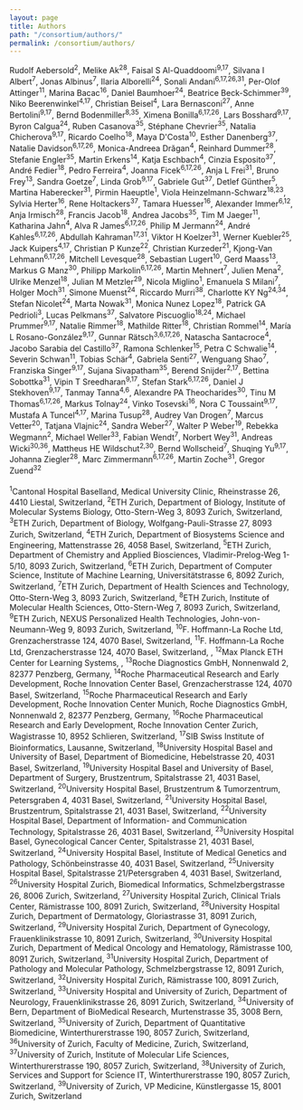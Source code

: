 ```yaml
---
layout: page
title: Authors
path: "/consortium/authors/"
permalink: /consortium/authors/
---
```


<div class="justify">
    Rudolf Aebersold<sup>2</sup>, Melike Ak<sup>28</sup>, Faisal S Al-Quaddoomi<sup>9,17</sup>, Silvana I Albert<sup>7</sup>, Jonas Albinus<sup>7</sup>, Ilaria Alborelli<sup>24</sup>, Sonali Andani<sup>6,17,26,31</sup>, Per-Olof Attinger<sup>11</sup>, Marina Bacac<sup>16</sup>, Daniel Baumhoer<sup>24</sup>, Beatrice Beck-Schimmer<sup>39</sup>, Niko Beerenwinkel<sup>4,17</sup>, Christian Beisel<sup>4</sup>, Lara Bernasconi<sup>27</sup>, Anne Bertolini<sup>9,17</sup>, Bernd Bodenmiller<sup>8,35</sup>, Ximena Bonilla<sup>6,17,26</sup>, Lars Bosshard<sup>9,17</sup>, Byron Calgua<sup>24</sup>, Ruben Casanova<sup>35</sup>, Stéphane Chevrier<sup>35</sup>, Natalia Chicherova<sup>9,17</sup>, Ricardo Coelho<sup>18</sup>, Maya D'Costa<sup>10</sup>, Esther Danenberg<sup>37</sup>, Natalie Davidson<sup>6,17,26</sup>, Monica-Andreea Drăgan<sup>4</sup>, Reinhard Dummer<sup>28</sup>, Stefanie Engler<sup>35</sup>, Martin Erkens<sup>14</sup>, Katja Eschbach<sup>4</sup>, Cinzia Esposito<sup>37</sup>, André Fedier<sup>18</sup>, Pedro Ferreira<sup>4</sup>, Joanna Ficek<sup>6,17,26</sup>, Anja L Frei<sup>31</sup>, Bruno Frey<sup>13</sup>, Sandra Goetze<sup>7</sup>, Linda Grob<sup>9,17</sup>, Gabriele Gut<sup>37</sup>, Detlef Günther<sup>5</sup>, Martina Haberecker<sup>31</sup>, Pirmin Haeuptle<sup>1</sup>, Viola Heinzelmann-Schwarz<sup>18,23</sup>, Sylvia Herter<sup>16</sup>, Rene Holtackers<sup>37</sup>, Tamara Huesser<sup>16</sup>, Alexander Immer<sup>6,12</sup>, Anja Irmisch<sup>28</sup>, Francis Jacob<sup>18</sup>, Andrea Jacobs<sup>35</sup>, Tim M Jaeger<sup>11</sup>, Katharina Jahn<sup>4</sup>, Alva R James<sup>6,17,26</sup>, Philip M Jermann<sup>24</sup>, André Kahles<sup>6,17,26</sup>, Abdullah Kahraman<sup>17,31</sup>, Viktor H Koelzer<sup>31</sup>, Werner Kuebler<sup>25</sup>, Jack Kuipers<sup>4,17</sup>, Christian P Kunze<sup>22</sup>, Christian Kurzeder<sup>21</sup>, Kjong-Van Lehmann<sup>6,17,26</sup>, Mitchell Levesque<sup>28</sup>, Sebastian Lugert<sup>10</sup>, Gerd Maass<sup>13</sup>, Markus G Manz<sup>30</sup>, Philipp Markolin<sup>6,17,26</sup>, Martin Mehnert<sup>7</sup>, Julien Mena<sup>2</sup>, Ulrike Menzel<sup>18</sup>, Julian M Metzler<sup>29</sup>, Nicola Miglino<sup>1</sup>, Emanuela S Milani<sup>7</sup>, Holger Moch<sup>31</sup>, Simone Muenst<sup>24</sup>, Riccardo Murri<sup>38</sup>, Charlotte KY Ng<sup>24,34</sup>, Stefan Nicolet<sup>24</sup>, Marta Nowak<sup>31</sup>, Monica Nunez Lopez<sup>18</sup>, Patrick GA Pedrioli<sup>3</sup>, Lucas Pelkmans<sup>37</sup>, Salvatore Piscuoglio<sup>18,24</sup>, Michael Prummer<sup>9,17</sup>, Natalie Rimmer<sup>18</sup>, Mathilde Ritter<sup>18</sup>, Christian Rommel<sup>14</sup>, María L Rosano-González<sup>9,17</sup>, Gunnar Rätsch<sup>3,6,17,26</sup>, Natascha Santacroce<sup>4</sup>, Jacobo Sarabia del Castillo<sup>37</sup>, Ramona Schlenker<sup>15</sup>, Petra C Schwalie<sup>14</sup>, Severin Schwan<sup>11</sup>, Tobias Schär<sup>4</sup>, Gabriela Senti<sup>27</sup>, Wenguang Shao<sup>7</sup>, Franziska Singer<sup>9,17</sup>, Sujana Sivapatham<sup>35</sup>, Berend Snijder<sup>2,17</sup>, Bettina Sobottka<sup>31</sup>, Vipin T Sreedharan<sup>9,17</sup>, Stefan Stark<sup>6,17,26</sup>, Daniel J Stekhoven<sup>9,17</sup>, Tanmay Tanna<sup>4,6</sup>, Alexandre PA Theocharides<sup>30</sup>, Tinu M Thomas<sup>6,17,26</sup>, Markus Tolnay<sup>24</sup>, Vinko Tosevski<sup>16</sup>, Nora C Toussaint<sup>9,17</sup>, Mustafa A Tuncel<sup>4,17</sup>, Marina Tusup<sup>28</sup>, Audrey Van Drogen<sup>7</sup>, Marcus Vetter<sup>20</sup>, Tatjana Vlajnic<sup>24</sup>, Sandra Weber<sup>27</sup>, Walter P Weber<sup>19</sup>, Rebekka Wegmann<sup>2</sup>, Michael Weller<sup>33</sup>, Fabian Wendt<sup>7</sup>, Norbert Wey<sup>31</sup>, Andreas Wicki<sup>30,36</sup>, Mattheus HE Wildschut<sup>2,30</sup>, Bernd Wollscheid<sup>7</sup>, Shuqing Yu<sup>9,17</sup>, Johanna Ziegler<sup>28</sup>, Marc Zimmermann<sup>6,17,26</sup>, Martin Zoche<sup>31</sup>, Gregor Zuend<sup>32</sup><br><br>
<sup>1</sup>Cantonal Hospital Baselland, Medical University Clinic, Rheinstrasse 26, 4410 Liestal, Switzerland, <sup>2</sup>ETH Zurich, Department of Biology, Institute of Molecular Systems Biology, Otto-Stern-Weg 3, 8093 Zurich, Switzerland, <sup>3</sup>ETH Zurich, Department of Biology, Wolfgang-Pauli-Strasse 27, 8093 Zurich, Switzerland, <sup>4</sup>ETH Zurich, Department of Biosystems Science and Engineering, Mattenstrasse 26, 4058 Basel, Switzerland, <sup>5</sup>ETH Zurich, Department of Chemistry and Applied Biosciences, Vladimir-Prelog-Weg 1-5/10, 8093 Zurich, Switzerland, <sup>6</sup>ETH Zurich, Department of Computer Science, Institute of Machine Learning, Universitätstrasse 6, 8092 Zurich, Switzerland, <sup>7</sup>ETH Zurich, Department of Health Sciences and Technology, Otto-Stern-Weg 3, 8093 Zurich, Switzerland, <sup>8</sup>ETH Zurich, Institute of Molecular Health Sciences, Otto-Stern-Weg 7, 8093 Zurich, Switzerland, <sup>9</sup>ETH Zurich, NEXUS Personalized Health Technologies, John-von-Neumann-Weg 9, 8093 Zurich, Switzerland, <sup>10</sup>F. Hoffmann-La Roche Ltd, Grenzacherstrasse 124, 4070 Basel, Switzerland, <sup>11</sup>F. Hoffmann-La Roche Ltd, Grenzacherstrasse 124, 4070 Basel, Switzerland, , <sup>12</sup>Max Planck ETH Center for Learning Systems, , <sup>13</sup>Roche Diagnostics GmbH, Nonnenwald 2, 82377 Penzberg, Germany, <sup>14</sup>Roche Pharmaceutical Research and Early Development, Roche Innovation Center Basel, Grenzacherstrasse 124, 4070 Basel, Switzerland, <sup>15</sup>Roche Pharmaceutical Research and Early Development, Roche Innovation Center Munich, Roche Diagnostics GmbH, Nonnenwald 2, 82377 Penzberg, Germany, <sup>16</sup>Roche Pharmaceutical Research and Early Development, Roche Innovation Center Zurich, Wagistrasse 10, 8952 Schlieren, Switzerland, <sup>17</sup>SIB Swiss Institute of Bioinformatics, Lausanne, Switzerland, <sup>18</sup>University Hospital Basel and University of Basel, Department of Biomedicine, Hebelstrasse 20, 4031 Basel, Switzerland, <sup>19</sup>University Hospital Basel and University of Basel, Department of Surgery, Brustzentrum, Spitalstrasse 21, 4031 Basel, Switzerland, <sup>20</sup>University Hospital Basel, Brustzentrum & Tumorzentrum, Petersgraben 4, 4031 Basel, Switzerland, <sup>21</sup>University Hospital Basel, Brustzentrum, Spitalstrasse 21, 4031 Basel, Switzerland, <sup>22</sup>University Hospital Basel, Department of Information- and Communication Technology, Spitalstrasse 26, 4031 Basel, Switzerland, <sup>23</sup>University Hospital Basel, Gynecological Cancer Center, Spitalstrasse 21, 4031 Basel, Switzerland, <sup>24</sup>University Hospital Basel, Institute of Medical Genetics and Pathology, Schönbeinstrasse 40, 4031 Basel, Switzerland, <sup>25</sup>University Hospital Basel, Spitalstrasse 21/Petersgraben 4, 4031 Basel, Switzerland, <sup>26</sup>University Hospital Zurich, Biomedical Informatics, Schmelzbergstrasse 26, 8006 Zurich, Switzerland, <sup>27</sup>University Hospital Zurich, Clinical Trials Center, Rämistrasse 100, 8091 Zurich, Switzerland, <sup>28</sup>University Hospital Zurich, Department of Dermatology, Gloriastrasse 31, 8091 Zurich, Switzerland, <sup>29</sup>University Hospital Zurich, Department of Gynecology, Frauenklinikstrasse 10, 8091 Zurich, Switzerland, <sup>30</sup>University Hospital Zurich, Department of Medical Oncology and Hematology, Rämistrasse 100, 8091 Zurich, Switzerland, <sup>31</sup>University Hospital Zurich, Department of Pathology and Molecular Pathology, Schmelzbergstrasse 12, 8091 Zurich, Switzerland, <sup>32</sup>University Hospital Zurich, Rämistrasse 100, 8091 Zurich, Switzerland, <sup>33</sup>University Hospital and University of Zurich, Department of Neurology, Frauenklinikstrasse 26, 8091 Zurich, Switzerland, <sup>34</sup>University of Bern, Department of BioMedical Research, Murtenstrasse 35, 3008 Bern, Switzerland, <sup>35</sup>University of Zurich, Department of Quantitative Biomedicine, Winterthurerstrasse 190, 8057 Zurich, Switzerland, <sup>36</sup>University of Zurich, Faculty of Medicine, Zurich, Switzerland, <sup>37</sup>University of Zurich, Institute of Molecular Life Sciences, Winterthurerstrasse 190, 8057 Zurich, Switzerland, <sup>38</sup>University of Zurich, Services and Support for Science IT, Winterthurerstrasse 190, 8057 Zurich, Switzerland, <sup>39</sup>University of Zurich, VP Medicine, Künstlergasse 15, 8001 Zurich, Switzerland
</div>
